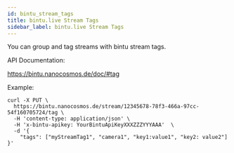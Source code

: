 ```yaml
---
id: bintu_stream_tags
title: bintu.live Stream Tags
sidebar_label: bintu.live Stream Tags
---
```


You can group and tag streams with bintu stream tags.

API Documentation:

https://bintu.nanocosmos.de/doc/#tag

Example:

    curl -X PUT \
      https://bintu.nanocosmos.de/stream/12345678-78f3-466a-97cc-54f160705724/tag \
      -H 'content-type: application/json' \
      -H 'x-bintu-apikey: YourBintuApiKeyXXXZZZYYYAAA'  \
      -d '{
        "tags": ["myStreamTag1", "camera1", "key1:value1", "key2: value2"]
    }'
